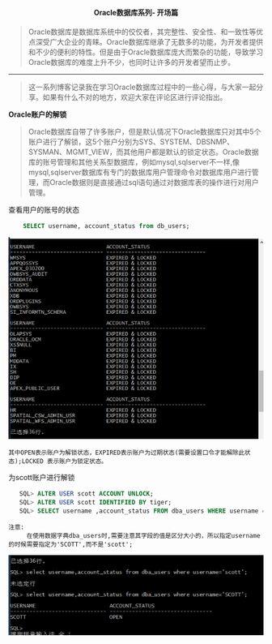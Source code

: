 #### <center><strong>Oracle数据库系列- 开场篇</strong></center>

> Oracle数据库是数据库系统中的佼佼者，其完整性、安全性、和一致性等优点深受广大企业的青睐。Oracle数据库继承了无数多的功能，为开发者提供和不少的便利的特性。但是由于Oracle数据库庞大而繁杂的功能，导致学习Oracle数据库的难度上升不少，也同时让许多的开发者望而止步。

---

> 这一系列博客记录我在学习Oracle数据库过程中的一些心得，与大家一起分享。如果有什么不对的地方，欢迎大家在评论区进行评论指出。


**Oracle账户的解锁**

>Oracle数据库自带了许多账户，但是默认情况下Oracle数据库只对其中5个账户进行了解锁，这5个账户分别为SYS、SYSTEM、DBSNMP、SYSMAN、MGMT_VIEW，而其他用户都是默认的锁定状态。Oracle数据库的账号管理和其他关系型数据库，例如mysql,sqlserver不一样,像mysql,sqlserver数据库有专门的数据库用户管理命令对数据库用户进行管理，而Oracle数据则是直接通过sql语句通过对数据库表的操作进行对用户管理。

查看用户的账号的状态

```sql
    SELECT username, account_status from db_users;
```

![result1](./img/2016-06-16_154848.png)

    其中OPEN表示账户为解锁状态，EXPIRED表示账户为过期状态(需要设置口令才能解除此状态);LOCKED 表示账户为锁定状态。

为scott账户进行解锁
```sql
   SQL> ALTER USER scott ACCOUNT UNLOCK;
   SQL> ALTER USER scott IDENTIFIED BY tiger;
   SQL> SELECT username ,account_status FROM dba_users WHERE username = 'SCOTT';

```

    注意: 
         在使用数据字典dba_users时,需要注意其字段的值是区分大小的，所以指定username的时候需要指定为'SCOTT',而不是'scott';

![result2](./img/2016-06-16_155808.png)



